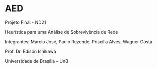 # AED
Projeto Final - ND21

Heurística para uma Análise de Sobrevivência de Rede

Integrantes: Marcio José, Paulo Rezende, Priscilla Alves, Wagner Costa

Prof. Dr. Edison Ishikawa

Universidade de Brasília – UnB
